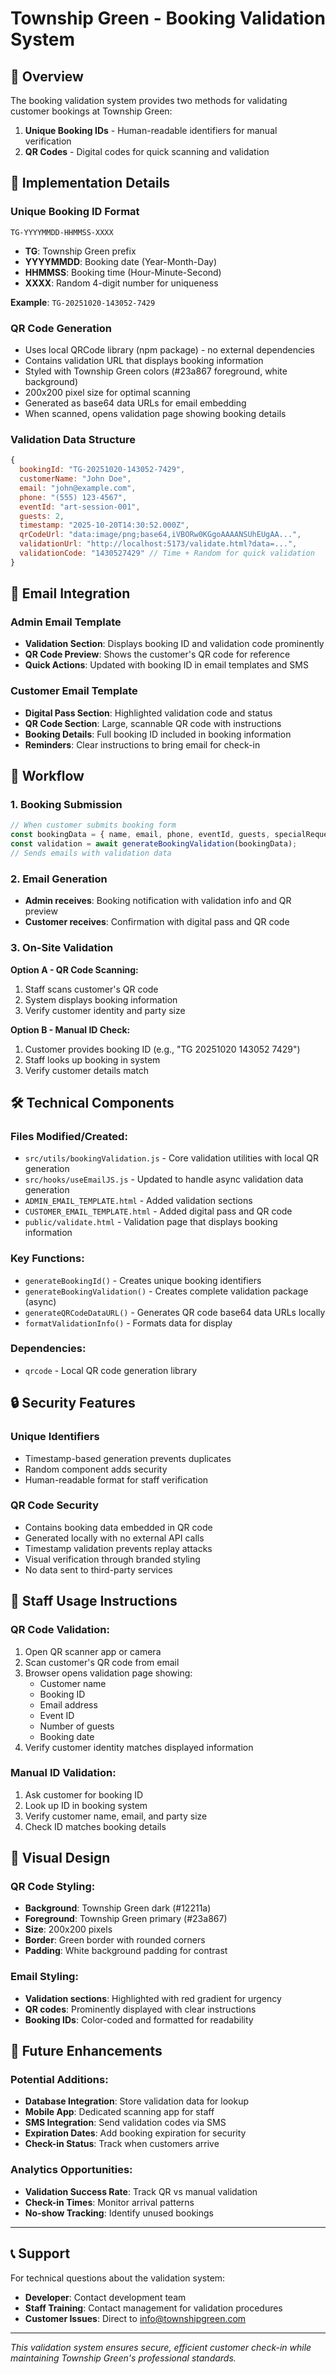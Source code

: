 # Township Green - Booking Validation System

## 🎯 Overview

The booking validation system provides two methods for validating customer bookings at Township Green:

1. **Unique Booking IDs** - Human-readable identifiers for manual verification
2. **QR Codes** - Digital codes for quick scanning and validation

## 🔧 Implementation Details

### Unique Booking ID Format
```
TG-YYYYMMDD-HHMMSS-XXXX
```

- **TG**: Township Green prefix
- **YYYYMMDD**: Booking date (Year-Month-Day)
- **HHMMSS**: Booking time (Hour-Minute-Second)
- **XXXX**: Random 4-digit number for uniqueness

**Example**: `TG-20251020-143052-7429`

### QR Code Generation
- Uses local QRCode library (npm package) - no external dependencies
- Contains validation URL that displays booking information
- Styled with Township Green colors (#23a867 foreground, white background)
- 200x200 pixel size for optimal scanning
- Generated as base64 data URLs for email embedding
- When scanned, opens validation page showing booking details

### Validation Data Structure
```javascript
{
  bookingId: "TG-20251020-143052-7429",
  customerName: "John Doe",
  email: "john@example.com",
  phone: "(555) 123-4567",
  eventId: "art-session-001",
  guests: 2,
  timestamp: "2025-10-20T14:30:52.000Z",
  qrCodeUrl: "data:image/png;base64,iVBORw0KGgoAAAANSUhEUgAA...",
  validationUrl: "http://localhost:5173/validate.html?data=...",
  validationCode: "1430527429" // Time + Random for quick validation
}
```

## 📧 Email Integration

### Admin Email Template
- **Validation Section**: Displays booking ID and validation code prominently
- **QR Code Preview**: Shows the customer's QR code for reference
- **Quick Actions**: Updated with booking ID in email templates and SMS

### Customer Email Template
- **Digital Pass Section**: Highlighted validation code and status
- **QR Code Section**: Large, scannable QR code with instructions
- **Booking Details**: Full booking ID included in booking information
- **Reminders**: Clear instructions to bring email for check-in

## 🔄 Workflow

### 1. Booking Submission
```javascript
// When customer submits booking form
const bookingData = { name, email, phone, eventId, guests, specialRequests };
const validation = await generateBookingValidation(bookingData);
// Sends emails with validation data
```

### 2. Email Generation
- **Admin receives**: Booking notification with validation info and QR preview
- **Customer receives**: Confirmation with digital pass and QR code

### 3. On-Site Validation
**Option A - QR Code Scanning:**
1. Staff scans customer's QR code
2. System displays booking information
3. Verify customer identity and party size

**Option B - Manual ID Check:**
1. Customer provides booking ID (e.g., "TG 20251020 143052 7429")
2. Staff looks up booking in system
3. Verify customer details match

## 🛠️ Technical Components

### Files Modified/Created:
- `src/utils/bookingValidation.js` - Core validation utilities with local QR generation
- `src/hooks/useEmailJS.js` - Updated to handle async validation data generation
- `ADMIN_EMAIL_TEMPLATE.html` - Added validation sections
- `CUSTOMER_EMAIL_TEMPLATE.html` - Added digital pass and QR code
- `public/validate.html` - Validation page that displays booking information

### Key Functions:
- `generateBookingId()` - Creates unique booking identifiers
- `generateBookingValidation()` - Creates complete validation package (async)
- `generateQRCodeDataURL()` - Generates QR code base64 data URLs locally
- `formatValidationInfo()` - Formats data for display

### Dependencies:
- `qrcode` - Local QR code generation library

## 🔒 Security Features

### Unique Identifiers
- Timestamp-based generation prevents duplicates
- Random component adds security
- Human-readable format for staff verification

### QR Code Security
- Contains booking data embedded in QR code
- Generated locally with no external API calls
- Timestamp validation prevents replay attacks
- Visual verification through branded styling
- No data sent to third-party services

## 📱 Staff Usage Instructions

### QR Code Validation:
1. Open QR scanner app or camera
2. Scan customer's QR code from email
3. Browser opens validation page showing:
   - Customer name
   - Booking ID
   - Email address
   - Event ID
   - Number of guests
   - Booking date
4. Verify customer identity matches displayed information

### Manual ID Validation:
1. Ask customer for booking ID
2. Look up ID in booking system
3. Verify customer name, email, and party size
4. Check ID matches booking details

## 🎨 Visual Design

### QR Code Styling:
- **Background**: Township Green dark (#12211a)
- **Foreground**: Township Green primary (#23a867)
- **Size**: 200x200 pixels
- **Border**: Green border with rounded corners
- **Padding**: White background padding for contrast

### Email Styling:
- **Validation sections**: Highlighted with red gradient for urgency
- **QR codes**: Prominently displayed with clear instructions
- **Booking IDs**: Color-coded and formatted for readability

## 🚀 Future Enhancements

### Potential Additions:
- **Database Integration**: Store validation data for lookup
- **Mobile App**: Dedicated scanning app for staff
- **SMS Integration**: Send validation codes via SMS
- **Expiration Dates**: Add booking expiration for security
- **Check-in Status**: Track when customers arrive

### Analytics Opportunities:
- **Validation Success Rate**: Track QR vs manual validation
- **Check-in Times**: Monitor arrival patterns
- **No-show Tracking**: Identify unused bookings

---

## 📞 Support

For technical questions about the validation system:
- **Developer**: Contact development team
- **Staff Training**: Contact management for validation procedures
- **Customer Issues**: Direct to info@townshipgreen.com

---

*This validation system ensures secure, efficient customer check-in while maintaining Township Green's professional standards.*
